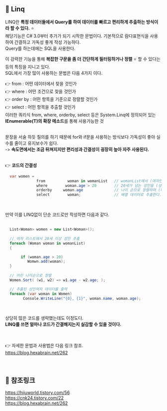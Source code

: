 ## 🔔 Linq
LINQ란 **특정 데이터들에서 Query를 하여 데이터를 빠르고 편리하게 추출하는 방식이라 할 수 있다.** ⭐<br>
해당기능은 C# 3.0부터 추가가 되기 시작한 문법이다. 기본적으로 람다표현식을 사용하여 간결하고 가독성 좋게 작성 가능하다.<br>
Query를 하는데에는 SQL을 사용한다.<br>

이 강력한 기능을 통해 **복잡한 구문을 좀 더 간단하게 필터링하거나 정렬** ⭐ 할 수 있다는 등의 특징을 지니고 있다.<br>
SQL에서 가장 많이 사용하는 문법은 다음 4가지 이다.<br>

👉 from : 어떤 데이터에서 찾을 것인가<br>
👉 where : 어떤 조건으로 찾을 것인가<br>
👉 order by : 어떤 항목을 기준으로 정렬할 것인가<br>
👉 select : 어떤 항목을 추출할 것인가<br>
이러한 쿼리식 from, where, orderby, select 등은 System.Linq에 정의되어 있는 **IEnumerable(T)의 확장 메소드**를 통해 사용가능한 것<br>
<br>

문장을 서술 하듯 질의를 하기 때문에 for와 if문을 사용하는 방식보다 가독성이 좋아 실수를 줄이고 유지보수가 쉽다.<br>
-> **속도면에서는 조금 뒤쳐지지만 편리성과 간결성이 굉장히 높아 자주 사용된다.**<br>
<br>

👉 **코드의 간결성**<br>
```c#
  var women =
              from          woman in womanList   // womanList에서 (여자인가?)
              where        woman.age > 20        // 20세가 넘는 성인을 (성인인가?)
              orderby     woman.age              // 나이 순으로 정렬하여 (나이가 어린가?)
              select        woman;               // 배열 데이터로 추출한다.
```
<br>

만약 이를 LINQ없이 단순 코드로만 작성하면 다음과 같다.<br>
<br>
 
```c#
  List<Woman> women = new List<Woman>();
  
  // 여자 리스트에서 20세 이상 성인 추출
  foreach (Woman woman in womanList)
  {

       if (woman.age > 20)
          Womwn.add(woman);
  }
  
  // 어린 나이순으로 정렬
  Women.Sort( (w1, w2) => w1.age - w2.age; );

  // 추출된 성인여자 데이터를 출력
  foreach (var woman in Women)
        Console.WriteLine("{0}, {1}", woman.name, woman.age);
```
<br>

상당히 많은 코드를 생략했는데도 이정도다.<br>
**LINQ를 쓰면 얼마나 코드가 간결해지는지 실감할 수 있을 것이다.**<br>
<br>
<br>

👉 자세한 문법과 사용법은 다음 링크 참조.<br>
https://blog.hexabrain.net/262<br>
<br>
<br>

## 🔔 참조링크
https://hijuworld.tistory.com/56 <br>
https://cnk24.tistory.com/22 <br>
https://blog.hexabrain.net/262 <br>
